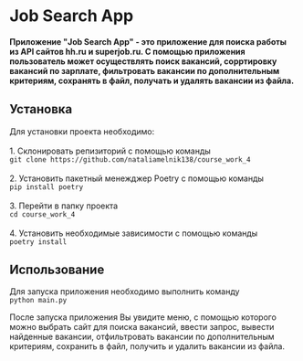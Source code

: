 <h1>Job Search App</h1>
<h4>Приложение "Job Search App" - это приложение для поиска работы из API сайтов hh.ru и superjob.ru. С помощью приложения пользователь может осуществлять поиск вакансий, сорртировку вакансий по зарплате, фильтровать вакансии по дополнительным критериям, сохранять в файл, получать и удалять вакансии из файла.</h4>
<h2>Установка</h2>
<p>Для установки проекта необходимо:
<br/><br/>1. Склонировать репизиторий с помощью команды
<br/><code>git clone https://github.com/nataliamelnik138/course_work_4</code>
<br/><br/>2. Установить пакетный менежджер Poetry с помощью команды
<br/> <code>pip install poetry</code>
<br/><br/>3. Перейти в папку проекта
<br/><code>cd course_work_4</code>
<br/><br/>4. Установить необходимые зависимости с помощью команды
<br/> <code>poetry install</code><p/>
<h2>Использование</h2>
<p>Для запуска приложения необходимо выполнить команду
<br/><code>python main.py</code><p/>
<p>После запуска приложения Вы увидите меню, с помощью которого можно выбрать сайт для поиска вакансий, ввести запрос, вывести найденные вакансии, отфильтровать вакансии по дополнительным критериям, сохранить в файл, получить и удалить вакансии из файла.<p/>
  
